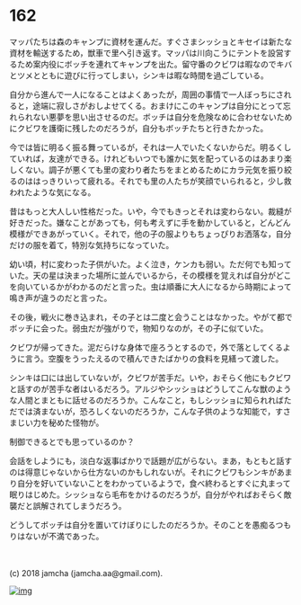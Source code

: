 # 162

マッパたちは森のキャンプに資材を運んだ。すぐさまシッショとキセイは新たな資材を輸送するため，獣車で里へ引き返す。マッパは川向こうにテントを設営するため案内役にボッチを連れてキャンプを出た。留守番のクビワは暇なのでキバとツメとともに遊びに行ってしまい，シンキは暇な時間を過ごしている。  

自分から進んで一人になることはよくあったが，周囲の事情で一人ぼっちにされると，途端に寂しさがおしよせてくる。おまけにこのキャンプは自分にとって忘れられない悪夢を思い出させるのだ。ボッチは自分を危険なめに合わせないためにクビワを護衛に残したのだろうが，自分もボッチたちと行きたかった。  

今では皆に明るく振る舞っているが，それは一人でいたくないからだ。明るくしていれば，友達ができる。けれどもいつでも誰かに気を配っているのはあまり楽しくない。調子が悪くても里の変わり者たちをまとめるためにカラ元気を振り絞るのははっきりいって疲れる。それでも里の人たちが笑顔でいられると，少し救われたような気になる。  

昔はもっと大人しい性格だった。いや，今でもきっとそれは変わらない。裁縫が好きだった。嫌なことがあっても，何も考えずに手を動かしていると，どんどん模様ができあがっていく。それで，他の子の服よりもちょっぴりお洒落な，自分だけの服を着て，特別な気持ちになっていた。  

幼い頃，村に変わった子供がいた。よく泣き，ケンカも弱い。ただ何でも知っていた。天の星は決まった場所に並んでいるから，その模様を覚えれば自分がどこを向いているかがわかるのだと言った。虫は順番に大人になるから時期によって鳴き声が違うのだと言った。  

その後，戦火に巻き込まれ，その子とは二度と会うことはなかった。やがて都でボッチに会った。弱虫だが強がりで，物知りなのが，その子に似ていた。  

クビワが帰ってきた。泥だらけな身体で座ろうとするので，外で落としてくるように言う。空腹をうったえるので積んできたばかりの食料を見繕って渡した。  

シンキは口には出していないが，クビワが苦手だ。いや，おそらく他にもクビワと話すのが苦手な者はいるだろう。アルジやシッショはどうしてこんな獣のような人間とまともに話せるのだろうか。こんなこと，もしシッショに知られればただでは済まないが，恐ろしくないのだろうか，こんな子供のような知能で，すさまじい力を秘めた怪物が。  

制御できるとでも思っているのか？  

会話をしようにも，淡白な返事ばかりで話題が広がらない。まあ，もともと話すのは得意じゃないから仕方ないのかもしれないが。それにクビワもシンキがあまり自分を好いていないことをわかっているようで，食べ終わるとすぐに丸まって眠りはじめた。シッショなら毛布をかけるのだろうが，自分がやればおそらく敵襲だと誤解されてしまうだろう。  

どうしてボッチは自分を置いてけぼりにしたのだろうか。そのことを愚痴るつもりはないが不満であった。  

<br>  
<br>  
(c) 2018 jamcha (jamcha.aa@gmail.com).  

[![img](http://i.creativecommons.org/l/by-nc-sa/4.0/88x31.png)](http://creativecommons.org/licenses/by-nc-sa/4.0/deed)